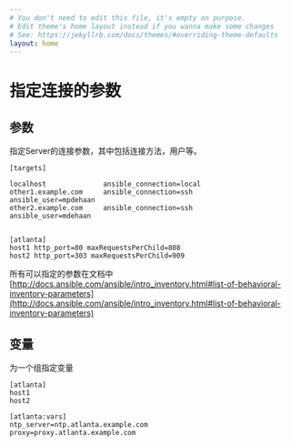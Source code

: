 ```yaml
---
# You don't need to edit this file, it's empty on purpose.
# Edit theme's home layout instead if you wanna make some changes
# See: https://jekyllrb.com/docs/themes/#overriding-theme-defaults
layout: home
---
```

# 指定连接的参数


## 参数


指定Server的连接参数，其中包括连接方法，用户等。

```
[targets]

localhost              ansible_connection=local
other1.example.com     ansible_connection=ssh        ansible_user=mpdehaan
other2.example.com     ansible_connection=ssh        ansible_user=mdehaan


[atlanta]
host1 http_port=80 maxRequestsPerChild=808
host2 http_port=303 maxRequestsPerChild=909
```

所有可以指定的参数在文档中
[http://docs.ansible.com/ansible/intro_inventory.html#list-of-behavioral-inventory-parameters](http://docs.ansible.com/ansible/intro_inventory.html#list-of-behavioral-inventory-parameters)



## 变量


为一个组指定变量

```
[atlanta]
host1
host2

[atlanta:vars]
ntp_server=ntp.atlanta.example.com
proxy=proxy.atlanta.example.com
```


